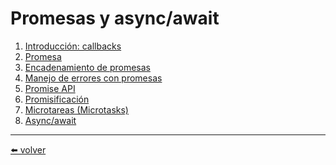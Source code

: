 # Promesas y async/await

1.  [Introducción: callbacks](https://github.com/VictorHugoAguilar/javascript-interview-questions-explained/blob/main/theory/async/callbacks/readme.md)
2.  [Promesa](https://github.com/VictorHugoAguilar/javascript-interview-questions-explained/blob/main/theory/async/promise-basics/readme.md#circulo-animado-con-promesa)
3.  [Encadenamiento de promesas]()
4.  [Manejo de errores con promesas]()
5.  [Promise API]()
6.  [Promisificación]()
7.  [Microtareas (Microtasks)]()
8.  [Async/await]()

---
[⬅️ volver](https://github.com/VictorHugoAguilar/javascript-interview-questions-explained/blob/main/theory/readme.md)
